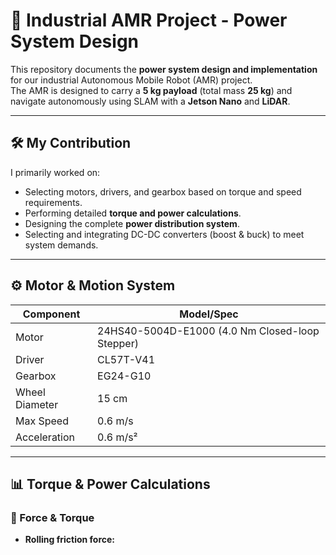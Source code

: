 # 🚀 Industrial AMR Project - Power System Design

This repository documents the **power system design and implementation** for our industrial Autonomous Mobile Robot (AMR) project.  
The AMR is designed to carry a **5 kg payload** (total mass **25 kg**) and navigate autonomously using SLAM with a **Jetson Nano** and **LiDAR**.

---

## 🛠️ My Contribution

I primarily worked on:

- Selecting motors, drivers, and gearbox based on torque and speed requirements.
- Performing detailed **torque and power calculations**.
- Designing the complete **power distribution system**.
- Selecting and integrating DC-DC converters (boost & buck) to meet system demands.

---

## ⚙️ Motor & Motion System

| Component      | Model/Spec                      |
|----------------|--------------------------------|
| Motor          | 24HS40-5004D-E1000 (4.0 Nm Closed-loop Stepper) |
| Driver         | CL57T-V41                      |
| Gearbox        | EG24-G10                       |
| Wheel Diameter | 15 cm                          |
| Max Speed      | 0.6 m/s                        |
| Acceleration   | 0.6 m/s²                       |

---

## 📊 Torque & Power Calculations

### 🔩 Force & Torque
- **Rolling friction force:**  
